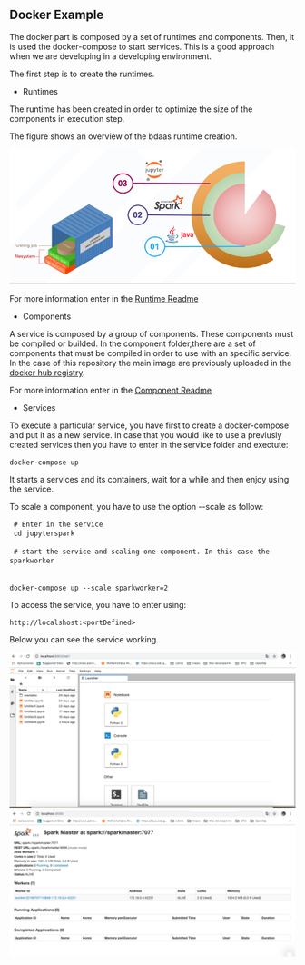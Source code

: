 ## Docker Example

The docker part is composed by a set of runtimes and components. Then, it is used the docker-compose to start services. This is a good approach when we are developing in a developing environment. 

The first step is to create the runtimes. 

- Runtimes

The runtime has been created in order to optimize the size of the components in execution step. 

The figure shows an overview of the bdaas runtime creation. 

![Runtime](images/Runtimes.png)


For more information enter in the [Runtime Readme](runtimes/Readme.md) 

- Components

A service is composed by a group of components. These components must be compiled or builded. In the component folder,there are a set of components that must be compiled in order to use with an specific service. In the case of this repository the main image are previously uploaded in the [docker hub registry](https://hub.docker.com/). 

For more information enter in the [Component Readme](components/Readme.md) 


- Services

To execute a particular service, you have first to create a docker-compose and put it as a new service. In case that you would like to use a previusly created services then you have to enter in the service folder and exectute: 

```` 
docker-compose up

````

It starts a services and its containers, wait for a while and then enjoy using the service. 

To scale a component, you have to use the option --scale as follow:

````
 # Enter in the service
 cd jupyterspark

 # start the service and scaling one component. In this case the sparkworker

 
docker-compose up --scale sparkworker=2

````

To access the service, you have to enter using:

```
http://localshost:<portDefined>
```
Below you can see the service working. 

![Jupyter](images/jupyter.png)
![SparkMaster](images/sparkmaster.png)